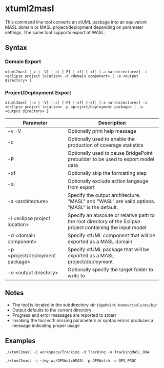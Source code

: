 xtuml2masl
===================

This command line tool converts an xtUML package into an equivalent MASL domain
or MASL project/deployment depending on parameter settings. The same tool
supports export of WASL.


Syntax
------------
### Domain Export
```
xtuml2masl [-v | -V] [-c] [-P] [-xf] [-xl] [-a <architecture>] -i <eclipse project location> -d <domain component> [ -o <output directory> ]
```

### Project/Deployment Export
```
xtuml2masl [-v | -V] [-c] [-P] [-xf] [-xl] [-a <architecture>] -i <eclipse project location> -p <project/deployment package> [ -o <output directory> ]
```

| Parameter                             | Description                                                                                                  |
|---------------------------------------|--------------------------------------------------------------------------------------------------------------|
| -v -V                                 | Optionally print help message                                                                                |
| -c                                    | Optionally used to enable the production of coverage statistics                                              |
| -P                                    | Optionally used to cause BridgePoint prebuilder to be used to export model data                              |
| -xf                                   | Optionally skip the formatting step                                                                          |
| -xl                                   | Optionally exclude action langauge from export                                                               |
| -a &lt;architecture&gt;               | Specify the output architecture. "MASL" and "WASL" are valid options. "MASL" is the default.                 |
| -i &lt;eclipse project location&gt;   | Specify an absolute or relative path to the root directory of the Eclipse project containing the input model |
| -d &lt;domain component&gt;           | Specify xtUML component that will be exported as a MASL domain                                               |
| -p &lt;project/deployment package&gt; | Specify xtUML package that will be exported as a MASL project/deployment                                     |
| -o &lt;output directory&gt;           | Optionally specify the target folder to write to                                                             |


Notes
------------
* The tool is located in the subdirectory ```<BridgePoint Home>/tools/mc/bin```
* Output defaults to the current directory
* Progress and error messages are reported to stderr
* Invoking the tool with missing parameters or syntax errors produces a message indicating proper usage


Examples
------------
```
./xtuml2masl -i workspace/Tracking -d Tracking -o TrackingMASL_OOA

./xtuml2masl -i ~/my_ws/GPSWatchMASL -p GPSWatch -o GPS_PROC
```
